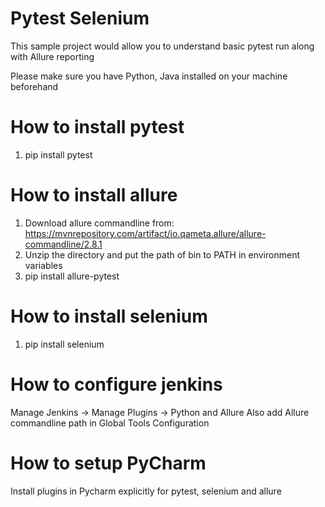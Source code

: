 # Pytest Selenium
This sample project would allow you to understand basic pytest run along with Allure reporting

Please make sure you have Python, Java installed on your machine beforehand

# How to install pytest

1. pip install pytest

# How to install allure

1. Download allure commandline from: https://mvnrepository.com/artifact/io.qameta.allure/allure-commandline/2.8.1
2. Unzip the directory and put the path of bin to PATH in environment variables
3. pip install allure-pytest

# How to install selenium

1. pip install selenium

# How to configure jenkins

Manage Jenkins -> Manage Plugins -> Python and Allure
Also add Allure commandline path in Global Tools Configuration

# How to setup PyCharm

Install plugins in Pycharm explicitly for pytest, selenium and allure
